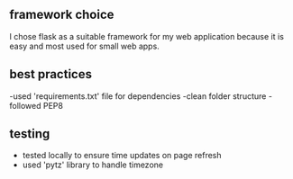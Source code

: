## framework choice
I chose flask as a suitable framework for my web application because it is 
easy and most used for small web apps.

## best practices
-used 'requirements.txt' file for dependencies
-clean folder structure
-followed PEP8

## testing
- tested locally to ensure time updates on page refresh
- used 'pytz' library to handle timezone

